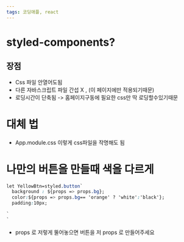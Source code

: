 ```yaml
---
tags: 코딩애플, react
---
```

# styled-components?


## 장점

- Css 파일 안열어도됨
- 다른 자바스크립트 파일 간섭 X , (이 페이지에만 적용되기때문)
- 로딩시간이 단축됨 -> 홈페이지구동에 필요한 css만 딱 로딩할수있기때문

# 대체 법
- App.module.css 이렇게 css파일을 작명해도 됨


# 나만의 버튼을 만들때 색을 다르게

``` CSS
let YellowBtn=styled.button`
  background : ${props => props.bg};
  color:${props => props.bg== 'orange' ? 'white':'black'};
  padding:10px;

`
`
```

- props 로 저렇게 뚤어놓으면 버튼을 저 props 로 만들어주세요
